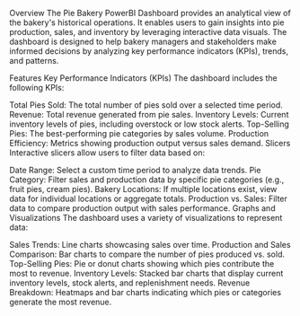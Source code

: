 
Overview
The Pie Bakery PowerBI Dashboard provides an analytical view of the bakery's historical operations. It enables users to gain insights into pie production, sales, and inventory by leveraging interactive data visuals. The dashboard is designed to help bakery managers and stakeholders make informed decisions by analyzing key performance indicators (KPIs), trends, and patterns.

Features
Key Performance Indicators (KPIs)
The dashboard includes the following KPIs:

Total Pies Sold: The total number of pies sold over a selected time period.
Revenue: Total revenue generated from pie sales.
Inventory Levels: Current inventory levels of pies, including overstock or low stock alerts.
Top-Selling Pies: The best-performing pie categories by sales volume.
Production Efficiency: Metrics showing production output versus sales demand.
Slicers
Interactive slicers allow users to filter data based on:

Date Range: Select a custom time period to analyze data trends.
Pie Category: Filter sales and production data by specific pie categories (e.g., fruit pies, cream pies).
Bakery Locations: If multiple locations exist, view data for individual locations or aggregate totals.
Production vs. Sales: Filter data to compare production output with sales performance.
Graphs and Visualizations The dashboard uses a variety of visualizations to represent data:

Sales Trends: Line charts showcasing sales over time.
Production and Sales Comparison: Bar charts to compare the number of pies produced vs. sold.
Top-Selling Pies: Pie or donut charts showing which pies contribute the most to revenue.
Inventory Levels: Stacked bar charts that display current inventory levels, stock alerts, and replenishment needs.
Revenue Breakdown: Heatmaps and bar charts indicating which pies or categories generate the most revenue.

